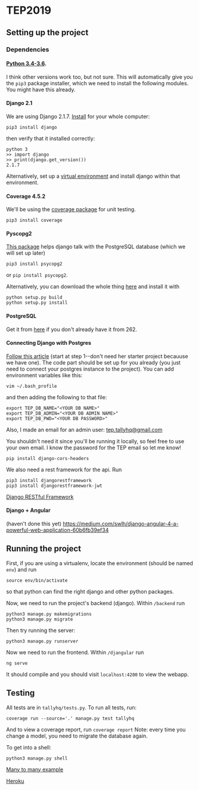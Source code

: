 # TEP2019

## Setting up the project
### Dependencies
#### [Python 3.4-3.6](https://www.python.org/downloads/).
I think other versions work too, but not sure. This will automatically give you the `pip3` package installer, which we need to install the following modules. You might have this already.

#### Django 2.1
We are using Django 2.1.7. [Install](https://docs.djangoproject.com/en/2.1/intro/install/) for your whole computer:
```
pip3 install django
```
then verify that it installed correctly:
```
python 3
>> import django
>> print(django.get_version())
2.1.7
```
Alternatively, set up a [virtual environment](https://virtualenv.pypa.io/en/latest/installation/) and install django within that environment.

#### Coverage 4.5.2
We'll be using the [coverage package](https://pypi.org/project/coverage/) for unit testing.
```
pip3 install coverage
```

#### Pyscopg2
[This package](http://initd.org/psycopg/docs/install.html) helps django talk with the PostgreSQL database (which we will set up later)
```
pip3 install psycopg2
```
or `pip install psycopg2`.

Alternatively, you can download the whole thing [here](http://initd.org/psycopg/) and install it with 
```
python setup.py build
python setup.py install
```
#### PostgreSQL
Get it from [here](https://www.postgresql.org/) if you don't already have it from 262.

#### Connecting Django with Postgres
[Follow this article](https://medium.com/agatha-codes/painless-postgresql-django-d4f03364989) (start at step 1--don't need her starter project becauuse we have one). The code part should be set up for you already (you just need to connect your postgres instance to the project). You can add environment variables like this:
```
vim ~/.bash_profile
```
and then adding the following to that file:
```
export TEP_DB_NAME="<YOUR DB NAME>"
export TEP_DB_ADMIN="<YOUR DB ADMIN NAME>"
export TEP_DB_PWD="<YOUR DB PASSWORD>"
```
Also, I made an email for an admin user: tep.tallyhq@gmail.com

 You shouldn't need it since you'll be running it locally, so feel free to use your own email. I know the password for the TEP email so let me know!
```
pip install django-cors-headers
```

We also need a rest framework for the api. Run
```
pip3 install djangorestframework
pip3 install djangorestframework-jwt
```
[Django RESTful Framework](https://www.django-rest-framework.org/tutorial/quickstart/)

#### Django + Angular
(haven't done this yet)
https://medium.com/swlh/django-angular-4-a-powerful-web-application-60b6fb39ef34

## Running the project
First, if you are using a virtualenv, locate the environment (should be named `env`) and run
```
source env/bin/activate
```
so that python can find the right django and other python packages.

Now, we need to run the project's backend (django). Within `/backend` run
```
python3 manage.py makemigrations
python3 manage.py migrate
```
Then try running the server:
```
python3 manage.py runserver
```

Now we need to run the frontend. Within `/djangular` run
```
ng serve
```
It should compile and you should visit `localhost:4200` to view the webapp.


## Testing
All tests are in `tallyhq/tests.py`. To run all tests, run:
```
coverage run --source='.' manage.py test tallyhq
```
And to view a coverage report, run `coverage report`
Note: every time you change a model, you need to migrate the database again.

To get into a shell:
```
python3 manage.py shell
```

[Many to many example](https://gist.github.com/jacobian/827937)

[Heroku](https://www.codementor.io/jamesezechukwu/how-to-deploy-django-app-on-heroku-dtsee04d4)